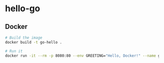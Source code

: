 # hello-go

## Docker
```bash
# Build the image
docker build -t go-hello .

# Run it
docker run -it --rm -p 8080:80 --env GREETING="Hello, Docker!" --name go-hello-app go-hello
````